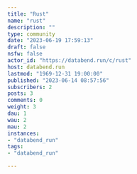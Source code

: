 ```yaml
---
title: "Rust" 
name: "rust"
description: ""
type: community
date: "2023-06-19 17:59:13"
draft: false
nsfw: false
actor_id: "https://databend.run/c/rust"
host: databend.run
lastmod: "1969-12-31 19:00:00"
published: "2023-06-14 08:57:56"
subscribers: 2
posts: 3
comments: 0
weight: 3
dau: 1
wau: 2
mau: 2
instances:
- "databend_run"
tags: 
- "databend_run"

---
```

